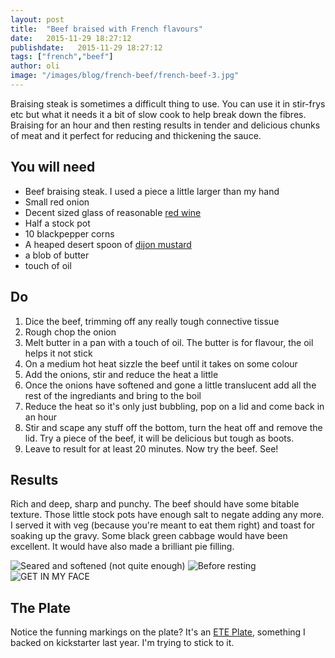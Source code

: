 ```yaml
---
layout: post
title:  "Beef braised with French flavours"
date:   2015-11-29 18:27:12
publishdate:   2015-11-29 18:27:12
tags: ["french","beef"]
author: oli
image: "/images/blog/french-beef/french-beef-3.jpg"
---
```


Braising steak is sometimes a difficult thing to use.  You can use it in stir-frys etc but what it needs it a bit of slow cook to help break down the fibres.  Braising for an hour and then resting results in tender and delicious chunks of meat and it perfect for reducing and thickening the sauce.


## You will need

* Beef braising steak.  I used a piece a little larger than my hand
* Small red onion
* Decent sized glass of reasonable [red wine](http://amzn.to/1JTX7Lm)
* Half a stock pot
* 10 blackpepper corns
* A heaped desert spoon of [dijon mustard](http://amzn.to/1QCDEOQ)
* a blob of butter
* touch of oil

## Do

1. Dice the beef, trimming off any really tough connective tissue
2. Rough chop the onion
3. Melt butter in a pan with a touch of oil.  The butter is for flavour, the oil helps it not stick
4. On a medium hot heat sizzle the beef until it takes on some colour
5. Add the onions, stir and reduce the heat a little
6. Once the onions have softened and gone a little translucent add all the rest of the ingrediants and bring to the boil
7. Reduce the heat so it's only just bubbling, pop on a lid and come back in an hour
8. Stir and scape any stuff off the bottom, turn the heat off and remove the lid.  Try a piece of the beef, it will be delicious but tough as boots.
9. Leave to result for at least 20 minutes.  Now try the beef.  See!

## Results

Rich and deep, sharp and punchy.  The beef should have some bitable texture.  Those little stock pots have enough salt to negate adding any more. I served it with veg (because you're meant to eat them right) and toast for soaking up the gravy.  Some black green cabbage would have been excellent.  It would have also made a brilliant pie filling.

![Seared and softened (not quite enough)](/images/blog/french-beef/french-beef-1.jpg)
![Before resting](/images/blog/french-beef/french-beef-2.jpg)
![GET IN MY FACE](/images/blog/french-beef/french-beef-3.jpg)

## The Plate

Notice the funning markings on the plate?  It's an [ETE Plate](http://eteplate.com/), something I backed on kickstarter last year.  I'm trying to stick to it.




